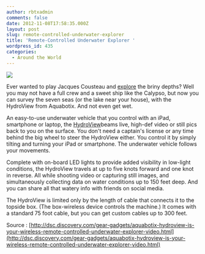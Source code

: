 ```yaml
---
author: rbtxadmin
comments: false
date: 2012-11-08T17:58:35.000Z
layout: post
slug: remote-controlled-underwater-explorer
title: 'Remote-Controlled Underwater Explorer '
wordpress_id: 435
categories:
  - Around the World
---
```


![](http://dsc.discovery.com/pdi/files/2012/06/Aquabotix-HydroView-main.jpg)

Ever wanted to play Jacques Cousteau and [explore](http://dsc.discovery.com/tv/treasure-quest/hsw/underwater-exploration.html) the briny depths? Well you may not have a full crew and a sweet ship like the Calypso, but now you can survey the seven seas (or the lake near your house), with the HydroView from Aquabotix. And not even get wet.

An easy-to-use underwater vehicle that you control with an iPad, smartphone or laptop, the [HydroView](http://www.aquabotix.com/hydroview.php)beams live, high-def video or still pics back to you on the surface. You don't need a captain's license or any time behind the big wheel to steer the HydroView either. You control it by simply tilting and turning your iPad or smartphone. The underwater vehicle follows your movements.

Complete with on-board LED lights to provide added visibility in low-light conditions, the HydroView travels at up to five knots forward and one knot in reverse. All while shooting video or capturing still images, and simultaneously collecting data on water conditions up to 150 feet deep. And you can share all that watery info with friends on social media.

The HydroView is limited only by the length of cable that connects it to the topside box. (The box-wireless device controls the machine.) It comes with a standard 75 foot cable, but you can get custom cables up to 300 feet.

Source : [http://dsc.discovery.com/gear-gadgets/aquabotix-hydroview-is-your-wireless-remote-controlled-underwater-explorer-video.html](http://dsc.discovery.com/gear-gadgets/aquabotix-hydroview-is-your-wireless-remote-controlled-underwater-explorer-video.html)
